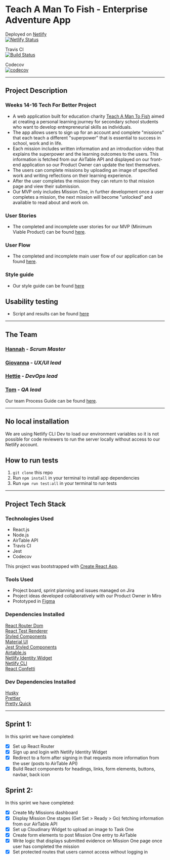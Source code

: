 # Teach A Man To Fish - Enterprise Adventure App

Deployed on [Netlify](https://enterprise-adventure.netlify.app/)  
[![Netlify Status](https://api.netlify.com/api/v1/badges/0fe3860c-8945-41bf-933b-b3e52cac4cda/deploy-status)](https://app.netlify.com/sites/enterprise-adventure/deploys)

Travis CI  
[![Build Status](https://travis-ci.com/fac19/teach-fish-frontend.svg?branch=master)](https://travis-ci.com/fac19/teach-fish-frontend)

Codecov  
[![codecov](https://codecov.io/gh/fac19/teach-fish-frontend/branch/master/graph/badge.svg)](https://codecov.io/gh/fac19/teach-fish-frontend)

---

## Project Description

### Weeks 14-16 Tech For Better Project

- A web application built for education charity [Teach A Man To Fish](https://www.teachamantofish.org.uk/) aimed at creating a personal learning journey for secondary school students who want to develop entrepreneurial skills as individuals.
- The app allows users to sign up for an account and complete "missions" that each teach a different "superpower" that is essential to success in school, work and in life.
- Each mission includes written information and an introduction video that explains the superpower and the learning outcomes to the users. This information is fetched from our AirTable API and displayed on our front-end application so our Product Owner can update the text themselves.
- The users can complete missions by uploading an image of specified work and writing reflections on their learning experience.
- After the user completes the mission they can return to that mission page and view their submission.
- Our MVP only includes Mission One, in further development once a user completes a mission, the next mission will become "unlocked" and available to read about and work on.

### User Stories

- The completed and incomplete user stories for our MVP (Minimum Viable Product) can be found [here](https://github.com/fac19/teach-fish-frontend/blob/master/docs/user-stories.md).

### User Flow

- The completed and incomplete main user flow of our application can be found [here](https://github.com/fac19/teach-fish-frontend/blob/master/docs/user-flow.md).

### Style guide

- Our style guide can be found [here](https://www.notion.so/Style-guide-5815c179ed1d4425b5bdbeac8b877254)

## Usability testing

- Script and results can be found [here](https://www.notion.so/Usability-testing-fe643fc367fd4c989adf2dbefcc18a26)

---

## The Team

### [Hannah](https://github.com/hannahgooding) - _Scrum Master_

### [Giovanna](https://github.com/glrta) - _UX/UI lead_

### [Hettie](https://github.com/HettieM) - _DevOps lead_

### [Tom](https://github.com/tacotoemeck) - _QA lead_

Our team Process Guide can be found [here](https://github.com/fac19/teach-fish-frontend/blob/master/docs/process-guide.md).

---

## No local installation

We are using Netlify CLI Dev to load our environment variables so it is not possible for code reviewers to run the server locally without access to our Netlify account.

## How to run tests

1. `git clone` this repo
2. Run `npm install` in your terminal to install app dependencies
3. Run `npm run test:all` in your terminal to run tests

---

## Project Tech Stack

### Technologies Used

- React.js
- Node.js
- AirTable API
- Travis CI
- Jest
- Codecov

This project was bootstrapped with [Create React App](https://github.com/facebook/create-react-app).

### Tools Used

- Project board, sprint planning and issues managed on Jira
- Project ideas developed collaboratively with our Product Owner in Miro
- Prototyped in [Figma](https://www.figma.com/file/2kvHdWKEbafpgLFgjR3w5d/teach-fish?node-id=0%3A1)

### Dependencies Installed

[React Router Dom](https://www.npmjs.com/package/react-router-dom)  
[React Test Renderer](https://www.npmjs.com/package/react-test-renderer)  
[Styled Components](https://styled-components.com)  
[Material UI](https://material-ui.com/)  
[Jest Styled Components](https://www.npmjs.com/package/jest-styled-components)  
[Airtable.js](https://www.npmjs.com/package/airtable)  
[Netlify Identity Widget](https://www.npmjs.com/package/netlify-identity-widget)  
[Netlify CLI](https://www.npmjs.com/package/netlify-cli)  
[React Confetti](https://www.npmjs.com/package/react-confetti)

### Dev Dependencies Installed

[Husky](https://www.npmjs.com/package/husky)  
[Prettier](https://www.npmjs.com/package/prettier)  
[Pretty Quick](https://www.npmjs.com/package/pretty-quick)

---

## Sprint 1:

In this sprint we have completed:

- [x] Set up React Router
- [x] Sign up and login with Netlify Identity Widget
- [x] Redirect to a form after signing in that requests more information from the user (posts to AirTable API)
- [x] Build React components for headings, links, form elements, buttons, navbar, back icon

## Sprint 2:

In this sprint we have completed:

- [x] Create My Missions dashboard
- [x] Display Mission One stages (Get Set > Ready > Go) fetching information from our AirTable API
- [x] Set up Cloudinary Widget to upload an image to Task One
- [x] Create form elements to post Mission One entry to AirTable
- [x] Write logic that displays submitted evidence on Mission One page once user has completed the mission
- [x] Set protected routes that users cannot access without logging in
